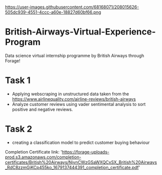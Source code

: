https://user-images.githubusercontent.com/68168071/208015626-505dc939-4551-4ccc-a60e-18827d60bf66.png
# British-Airways-Virtual-Experience-Program

Data science virtual internship programme by British Airways through Forage!

# Task 1

- Applying webscraping in unstructured data taken from the https://www.airlinequality.com/airline-reviews/british-airways
- Analyze customer reviews using vader sentimental analysis to sort positive and negative reviews.

# Task 2

- creating a classification model to predict customer buying behaviour

Completion Certificate link: 'https://forage-uploads-prod.s3.amazonaws.com/completion-certificates/British%20Airways/NjynCWzGSaWXQCxSX_British%20Airways_RdC8zzmGjKCp455ko_1679137444391_completion_certificate.pdf'
